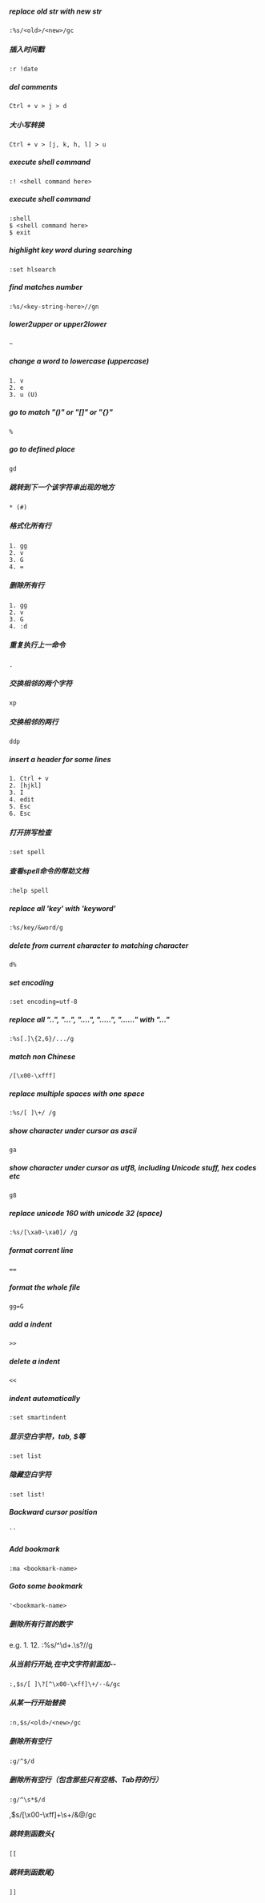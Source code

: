 ##### replace old str with new str
    :%s/<old>/<new>/gc 

##### 插入时间戳
    :r !date

##### del comments
    Ctrl + v > j > d

##### 大小写转换
    Ctrl + v > [j, k, h, l] > u

##### execute shell command
    :! <shell command here>
    
##### execute shell command
    :shell
    $ <shell command here>
    $ exit

##### highlight key word during searching
    :set hlsearch
    
##### find matches number
    :%s/<key-string-here>//gn

##### lower2upper or upper2lower
    ~

##### change a word to lowercase (uppercase)
    1. v  
    2. e
    3. u (U)
    
##### go to match "()" or "[]" or "{}"
    %

##### go to defined place
    gd
   
##### 跳转到下一个该字符串出现的地方
    * (#)

##### 格式化所有行
    1. gg
    2. v
    3. G
    4. =


##### 删除所有行
    1. gg
    2. v
    3. G
    4. :d

##### 重复执行上一命令
    .

##### 交换相邻的两个字符
    xp

##### 交换相邻的两行
    ddp
    
##### insert a header for some lines
    1. Ctrl + v
    2. [hjkl]
    3. I
    4. edit
    5. Esc
    6. Esc

##### 打开拼写检查
    :set spell

##### 查看spell命令的帮助文档
    :help spell

##### replace all 'key' with 'keyword'
    :%s/key/&word/g

##### delete from current character to matching character
    d%

##### set encoding
    :set encoding=utf-8

##### replace all "..", "...", "....", ".....", "......" with "..."
    :%s[.]\{2,6}/.../g

##### match non Chinese
    /[\x00-\xfff]

##### replace multiple spaces with one space
    :%s/[ ]\+/ /g

##### show character under cursor as ascii
    ga

##### show character under cursor as utf8, including Unicode stuff, hex codes etc
    g8

##### replace unicode 160 with unicode 32 (space)
    :%s/[\xa0-\xa0]/ /g

##### format corrent line
    ==

##### format the whole file
    gg=G

##### add a indent
    >>

##### delete a indent
    <<

##### indent automatically
    :set smartindent

##### 显示空白字符，tab, $等
    :set list

##### 隐藏空白字符
    :set list!

##### Backward cursor position
    ``

##### Add bookmark
    :ma <bookmark-name>

##### Goto some bookmark 
    '<bookmark-name>

##### 删除所有行首的数字
e.g.
1. 
12. 
	:%s/^\d\+\.\s\?//g 

##### 从当前行开始,在中文字符前面加--
	:,$s/[ ]\?[^\x00-\xff]\+/--&/gc

##### 从某一行开始替换
	:n,$s/<old>/<new>/gc

##### 删除所有空行
    :g/^$/d
    
##### 删除所有空行（包含那些只有空格、Tab符的行）
    :g/^\s*$/d
,$s/[\x00-\xff]\+\s\+/&@/gc

##### 跳转到函数头{
	[[

##### 跳转到函数尾}
	]]
